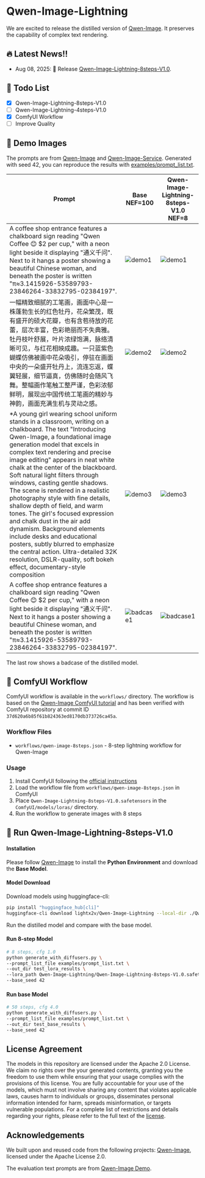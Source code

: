 # Qwen-Image-Lightning


We are excited to release the distilled version of [Qwen-Image](https://github.com/QwenLM/Qwen-Image). It preserves the capability of complex text rendering.

## 🔥 Latest News!!

* Aug 08, 2025: 👋 Release [Qwen-Image-Lightning-8steps-V1.0](https://huggingface.co/lightx2v/Qwen-Image-Lightning/blob/main/Qwen-Image-Lightning-8steps-V1.0.safetensors).

## 📑 Todo List

- [x] Qwen-Image-Lightning-8steps-V1.0
- [ ] Qwen-Image-Lightning-4steps-V1.0
- [x] ComfyUI Workflow
- [ ] Improve Quality

## 📑 Demo Images

The prompts are from [Qwen-Image](https://github.com/QwenLM/Qwen-Image) and [Qwen-Image-Service](https://huggingface.co/spaces/Qwen/Qwen-Image). Generated with seed 42, you can reproduce the results with [examples/prompt_list.txt](examples/prompt_list.txt).

| Prompt         | Base NEF=100               | Qwen-Image-Lightning-8steps-V1.0 NEF=8|
|-----------------|----------------------------|----------------------------|
| A coffee shop entrance features a chalkboard sign reading "Qwen Coffee 😊 $2 per cup," with a neon light beside it displaying "通义千问". Next to it hangs a poster showing a beautiful Chinese woman, and beneath the poster is written "π≈3.1415926-53589793-23846264-33832795-02384197".   | ![demo1](https://github.com/user-attachments/assets/0d0a4185-dc55-4dbb-b9ea-106c7db8fac8)   | ![demo1](https://github.com/user-attachments/assets/ab67d165-7c2c-47fa-b9da-f541119ffb88)   |
| 一幅精致细腻的工笔画，画面中心是一株蓬勃生长的红色牡丹，花朵繁茂，既有盛开的硕大花瓣，也有含苞待放的花蕾，层次丰富，色彩艳丽而不失典雅。牡丹枝叶舒展，叶片浓绿饱满，脉络清晰可见，与红花相映成趣。一只蓝紫色蝴蝶仿佛被画中花朵吸引，停驻在画面中央的一朵盛开牡丹上，流连忘返，蝶翼轻展，细节逼真，仿佛随时会随风飞舞。整幅画作笔触工整严谨，色彩浓郁鲜明，展现出中国传统工笔画的精妙与神韵，画面充满生机与灵动之感。  | ![demo2](https://github.com/user-attachments/assets/60b46667-bfe8-40d7-b5ea-16ea2942af3e)   | ![demo2](https://github.com/user-attachments/assets/57585e4e-dd95-4bfb-8040-6462d2e1fdf5)   |
| *A young girl wearing school uniform stands in a classroom, writing on a chalkboard. The text "Introducing Qwen-Image, a foundational image generation model that excels in complex text rendering and precise image editing" appears in neat white chalk at the center of the blackboard. Soft natural light filters through windows, casting gentle shadows. The scene is rendered in a realistic photography style with fine details, shallow depth of field, and warm tones. The girl's focused expression and chalk dust in the air add dynamism. Background elements include desks and educational posters, subtly blurred to emphasize the central action. Ultra-detailed 32K resolution, DSLR-quality, soft bokeh effect, documentary-style composition  | ![demo3](https://github.com/user-attachments/assets/0524e6f0-2d93-4898-aba4-6a07a7e439d5)   | ![demo3](https://github.com/user-attachments/assets/3d9ddabd-ab16-405e-88be-c358460bc769)   |
| A coffee shop entrance features a chalkboard sign reading "Qwen Coffee 😊 $2 per cup," with a neon light beside it displaying "通义千问". Next to it hangs a poster showing a beautiful Chinese woman, and beneath the poster is written "π≈3.1415926-53589793-23846264-33832795-02384197".   | ![badcase1](https://github.com/user-attachments/assets/7ec02505-d6e2-4397-93a0-fa3afb496c98)   | ![badcase1](https://github.com/user-attachments/assets/a2f519b9-132c-458b-bf39-dac86be2fe10)   |

The last row shows a badcase of the distilled model.

## 🎨 ComfyUI Workflow

ComfyUI workflow is available in the `workflows/` directory. The workflow is based on the [Qwen-Image ComfyUI tutorial](https://docs.comfy.org/tutorials/image/qwen/qwen-image) and has been verified with ComfyUI repository at commit ID `37d620a6b85f61b824363ed8170db373726ca45a`.

### Workflow Files

- `workflows/qwen-image-8steps.json` - 8-step lightning workflow for Qwen-Image

### Usage

1. Install ComfyUI following the [official instructions](https://github.com/comfyanonymous/ComfyUI)
2. Load the workflow file from `workflows/qwen-image-8steps.json` in ComfyUI
3. Place `Qwen-Image-Lightning-8steps-V1.0.safetensors` in the `ComfyUI/models/loras/` directory.
4. Run the workflow to generate images with 8 steps

## 🚀 Run Qwen-Image-Lightning-8steps-V1.0

#### Installation

Please follow [Qwen-Image](https://github.com/QwenLM/Qwen-Image) to install the **Python Environment** and download the **Base Model**.

#### Model Download

Download models using huggingface-cli:
``` sh
pip install "huggingface_hub[cli]"
huggingface-cli download lightx2v/Qwen-Image-Lightning --local-dir ./Qwen-Image-Lightning
```

Run the distilled model and compare with the base model.

#### Run 8-step Model

``` sh
# 8 steps, cfg 1.0
python generate_with_diffusers.py \
--prompt_list_file examples/prompt_list.txt \
--out_dir test_lora_results \
--lora_path Qwen-Image-Lightning/Qwen-Image-Lightning-8steps-V1.0.safetensors \
--base_seed 42 
```

#### Run base Model

``` sh
# 50 steps, cfg 4.0
python generate_with_diffusers.py \
--prompt_list_file examples/prompt_list.txt \
--out_dir test_base_results \
--base_seed 42 
```


## License Agreement
The models in this repository are licensed under the Apache 2.0 License. We claim no rights over the your generated contents, granting you the freedom to use them while ensuring that your usage complies with the provisions of this license. You are fully accountable for your use of the models, which must not involve sharing any content that violates applicable laws, causes harm to individuals or groups, disseminates personal information intended for harm, spreads misinformation, or targets vulnerable populations. For a complete list of restrictions and details regarding your rights, please refer to the full text of the [license](LICENSE.txt).


## Acknowledgements

We built upon and reused code from the following projects: [Qwen-Image](https://github.com/QwenLM/Qwen-Image), licensed under the Apache License 2.0.

The evaluation text prompts are from [Qwen-Image Demo](https://huggingface.co/spaces/Qwen/Qwen-Image).
